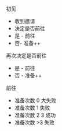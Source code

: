 初见

- 收到邀请
- 决定是否前往
- 是 - 前往
- 否- 准备++

再次决定是否前往

- 是 - 前往
- 否 - 准备++

前往

- 准备次数 0 大失败
- 准备次数 1 失败
- 准备次数 2 3 成功
- 准备次数 >3 失败